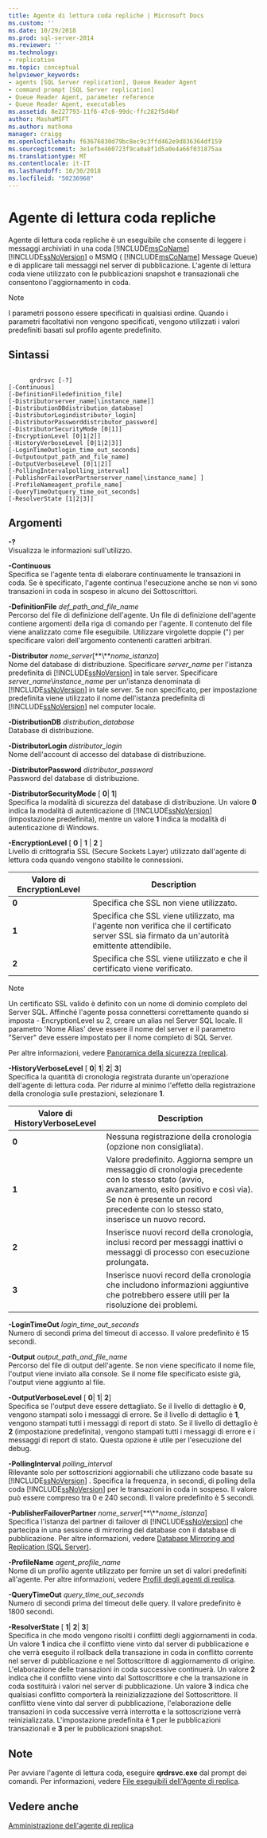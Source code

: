 ```yaml
---
title: Agente di lettura coda repliche | Microsoft Docs
ms.custom: ''
ms.date: 10/29/2018
ms.prod: sql-server-2014
ms.reviewer: ''
ms.technology:
- replication
ms.topic: conceptual
helpviewer_keywords:
- agents [SQL Server replication], Queue Reader Agent
- command prompt [SQL Server replication]
- Queue Reader Agent, parameter reference
- Queue Reader Agent, executables
ms.assetid: 8e227793-11f6-47c6-99dc-ffc282f5d4bf
author: MashaMSFT
ms.author: mathoma
manager: craigg
ms.openlocfilehash: f63676830d79bc8ec9c3ffd462e9d836364df159
ms.sourcegitcommit: 3e1efbe460723f9ca0a8f1d5a0e4a66f031875aa
ms.translationtype: MT
ms.contentlocale: it-IT
ms.lasthandoff: 10/30/2018
ms.locfileid: "50236968"
---
```

# <a name="replication-queue-reader-agent"></a>Agente di lettura coda repliche
  Agente di lettura coda repliche è un eseguibile che consente di leggere i messaggi archiviati in una coda [!INCLUDE[msCoName](../../../includes/msconame-md.md)] [!INCLUDE[ssNoVersion](../../../includes/ssnoversion-md.md)] o MSMQ ( [!INCLUDE[msCoName](../../../includes/msconame-md.md)] Message Queue) e di applicare tali messaggi nel server di pubblicazione. L'agente di lettura coda viene utilizzato con le pubblicazioni snapshot e transazionali che consentono l'aggiornamento in coda.  
  
> [!NOTE]  
>  I parametri possono essere specificati in qualsiasi ordine. Quando i parametri facoltativi non vengono specificati, vengono utilizzati i valori predefiniti basati sul profilo agente predefinito.  
  
## <a name="syntax"></a>Sintassi  
  
```  
  
      qrdrsvc [-?]  
[-Continuous]  
[-DefinitionFiledefinition_file]  
[-Distributorserver_name[\instance_name]]  
[-DistributionDBdistribution_database]  
[-DistributorLogindistributor_login]  
[-DistributorPassworddistributor_password]  
[-DistributorSecurityMode [0|1]]  
[-EncryptionLevel [0|1|2]]  
[-HistoryVerboseLevel [0|1|2|3]]  
[-LoginTimeOutlogin_time_out_seconds]  
[-Outputoutput_path_and_file_name]  
[-OutputVerboseLevel [0|1|2]]  
[-PollingIntervalpolling_interval]  
[-PublisherFailoverPartnerserver_name[\instance_name] ]  
[-ProfileNameagent_profile_name]  
[-QueryTimeOutquery_time_out_seconds]  
[-ResolverState [1|2|3]]  
```  
  
## <a name="arguments"></a>Argomenti  
 **-?**  
 Visualizza le informazioni sull'utilizzo.  
  
 **-Continuous**  
 Specifica se l'agente tenta di elaborare continuamente le transazioni in coda. Se è specificato, l'agente continua l'esecuzione anche se non vi sono transazioni in coda in sospeso in alcuno dei Sottoscrittori.  
  
 **-DefinitionFile** *def_path_and_file_name*  
 Percorso del file di definizione dell'agente. Un file di definizione dell'agente contiene argomenti della riga di comando per l'agente. Il contenuto del file viene analizzato come file eseguibile. Utilizzare virgolette doppie (") per specificare valori dell'argomento contenenti caratteri arbitrari.  
  
 **-Distributor** *nome_server*[**\\***nome_istanza*]  
 Nome del database di distribuzione. Specificare *server_name* per l'istanza predefinita di [!INCLUDE[ssNoVersion](../../../includes/ssnoversion-md.md)] in tale server. Specificare *server_name*\\*instance_name* per un'istanza denominata di [!INCLUDE[ssNoVersion](../../../includes/ssnoversion-md.md)] in tale server. Se non specificato, per impostazione predefinita viene utilizzato il nome dell'istanza predefinita di [!INCLUDE[ssNoVersion](../../../includes/ssnoversion-md.md)] nel computer locale.  
  
 **-DistributionDB** *distribution_database*  
 Database di distribuzione.  
  
 **-DistributorLogin** *distributor_login*  
 Nome dell'account di accesso del database di distribuzione.  
  
 **-DistributorPassword** *distributor_password*  
 Password del database di distribuzione.  
  
 **-DistributorSecurityMode** [ **0**| **1**]  
 Specifica la modalità di sicurezza del database di distribuzione. Un valore **0** indica la modalità di autenticazione di [!INCLUDE[ssNoVersion](../../../includes/ssnoversion-md.md)] (impostazione predefinita), mentre un valore **1** indica la modalità di autenticazione di Windows.  
  
 **-EncryptionLevel** [ **0** | **1** | **2** ]  
 Livello di crittografia SSL (Secure Sockets Layer) utilizzato dall'agente di lettura coda quando vengono stabilite le connessioni.  
  
|Valore di EncryptionLevel|Description|  
|---------------------------|-----------------|  
|**0**|Specifica che SSL non viene utilizzato.|  
|**1**|Specifica che SSL viene utilizzato, ma l'agente non verifica che il certificato server SSL sia firmato da un'autorità emittente attendibile.|  
|**2**|Specifica che SSL viene utilizzato e che il certificato viene verificato.|  

 > [!NOTE]  
 >  Un certificato SSL valido è definito con un nome di dominio completo del Server SQL. Affinché l'agente possa connettersi correttamente quando si imposta - EncryptionLevel su 2, creare un alias nel Server SQL locale. Il parametro 'Nome Alias' deve essere il nome del server e il parametro "Server" deve essere impostato per il nome completo di SQL Server.
  
 Per altre informazioni, vedere [Panoramica della sicurezza &#40;replica&#41;](../security/security-overview-replication.md).  
  
 **-HistoryVerboseLevel** [ **0**| **1**| **2**| **3**]  
 Specifica la quantità di cronologia registrata durante un'operazione dell'agente di lettura coda. Per ridurre al minimo l'effetto della registrazione della cronologia sulle prestazioni, selezionare **1**.  
  
|Valore di HistoryVerboseLevel|Description|  
|-------------------------------|-----------------|  
|**0**|Nessuna registrazione della cronologia (opzione non consigliata).|  
|**1**|Valore predefinito. Aggiorna sempre un messaggio di cronologia precedente con lo stesso stato (avvio, avanzamento, esito positivo e così via). Se non è presente un record precedente con lo stesso stato, inserisce un nuovo record.|  
|**2**|Inserisce nuovi record della cronologia, inclusi record per messaggi inattivi o messaggi di processo con esecuzione prolungata.|  
|**3**|Inserisce nuovi record della cronologia che includono informazioni aggiuntive che potrebbero essere utili per la risoluzione dei problemi.|  
  
 **-LoginTimeOut** *login_time_out_seconds*  
 Numero di secondi prima del timeout di accesso. Il valore predefinito è 15 secondi.  
  
 **-Output** *output_path_and_file_name*  
 Percorso del file di output dell'agente. Se non viene specificato il nome file, l'output viene inviato alla console. Se il nome file specificato esiste già, l'output viene aggiunto al file.  
  
 **-OutputVerboseLevel** [ **0**| **1**| **2**]  
 Specifica se l'output deve essere dettagliato. Se il livello di dettaglio è **0**, vengono stampati solo i messaggi di errore. Se il livello di dettaglio è **1**, vengono stampati tutti i messaggi di report di stato. Se il livello di dettaglio è **2** (impostazione predefinita), vengono stampati tutti i messaggi di errore e i messaggi di report di stato. Questa opzione è utile per l'esecuzione del debug.  
  
 **-PollingInterval** *polling_interval*  
 Rilevante solo per sottoscrizioni aggiornabili che utilizzano code basate su [!INCLUDE[ssNoVersion](../../../includes/ssnoversion-md.md)] . Specifica la frequenza, in secondi, di polling della coda [!INCLUDE[ssNoVersion](../../../includes/ssnoversion-md.md)] per le transazioni in coda in sospeso. Il valore può essere compreso tra 0 e 240 secondi. Il valore predefinito è 5 secondi.  
  
 **-PublisherFailoverPartner** *nome_server*[**\\***nome_istanza*]  
 Specifica l'istanza del partner di failover di [!INCLUDE[ssNoVersion](../../../includes/ssnoversion-md.md)] che partecipa in una sessione di mirroring del database con il database di pubblicazione. Per altre informazioni, vedere [Database Mirroring and Replication &#40;SQL Server&#41;](../../../database-engine/database-mirroring/database-mirroring-and-replication-sql-server.md).  
  
 **-ProfileName** *agent_profile_name*  
 Nome di un profilo agente utilizzato per fornire un set di valori predefiniti all'agente. Per altre informazioni, vedere [Profili degli agenti di replica](replication-agent-profiles.md).  
  
 **-QueryTimeOut** *query_time_out_seconds*  
 Numero di secondi prima del timeout delle query. Il valore predefinito è 1800 secondi.  
  
 **-ResolverState** [ **1**| **2**| **3**]  
 Specifica in che modo vengono risolti i conflitti degli aggiornamenti in coda. Un valore **1** indica che il conflitto viene vinto dal server di pubblicazione e che verrà eseguito il rollback della transazione in coda in conflitto corrente nel server di pubblicazione e nel Sottoscrittore di aggiornamento di origine. L'elaborazione delle transazioni in coda successive continuerà. Un valore **2** indica che il conflitto viene vinto dal Sottoscrittore e che la transazione in coda sostituirà i valori nel server di pubblicazione. Un valore **3** indica che qualsiasi conflitto comporterà la reinizializzazione del Sottoscrittore. Il conflitto viene vinto dal server di pubblicazione, l'elaborazione delle transazioni in coda successive verrà interrotta e la sottoscrizione verrà reinizializzata. L'impostazione predefinita è **1** per le pubblicazioni transazionali e **3** per le pubblicazioni snapshot.  
  
## <a name="remarks"></a>Note  
 Per avviare l'agente di lettura coda, eseguire **qrdrsvc.exe** dal prompt dei comandi. Per informazioni, vedere [File eseguibili dell'Agente di replica](../concepts/replication-agent-executables-concepts.md).  
  
## <a name="see-also"></a>Vedere anche  
 [Amministrazione dell'agente di replica](replication-agent-administration.md)  
  
  
